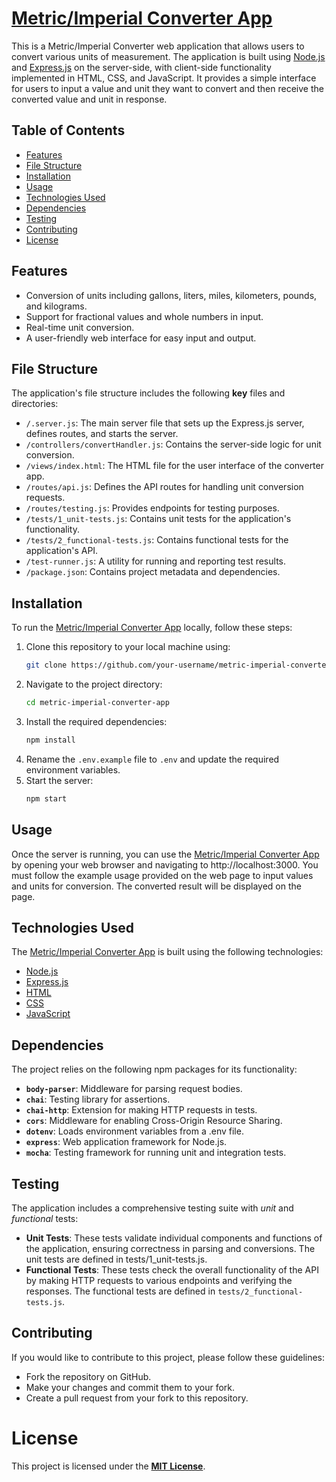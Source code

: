 # **[Metric/Imperial Converter App](https://metricimpconverter-app.onrender.com)**

 This is a Metric/Imperial Converter web application that allows users to convert various units of measurement. The application is built using [Node.js](https://nodejs.org/en/about) and [Express.js](https://expressjs.com) on the server-side, with client-side functionality implemented in HTML, CSS, and JavaScript. It provides a simple interface for users to input a value and unit they want to convert and then receive the converted value and unit in response.

## Table of Contents

- [Features](#features)
- [File Structure](#file-structure)
- [Installation](#installation)
- [Usage](#usage)
- [Technologies Used](#technologies-used)
- [Dependencies](#dependencies)
- [Testing](#testing)
- [Contributing](#contributing)
- [License](#license)

## Features

- Conversion of units including gallons, liters, miles, kilometers, pounds, and kilograms.
- Support for fractional values and whole numbers in input.
- Real-time unit conversion.
- A user-friendly web interface for easy input and output.

## File Structure
The application's file structure includes the following **key** files and directories:

- ```/.server.js```: The main server file that sets up the Express.js server, defines routes, and starts the server.
- ```/controllers/convertHandler.js```: Contains the server-side logic for unit conversion.
- ```/views/index.html```: The HTML file for the user interface of the converter app.
- ```/routes/api.js```: Defines the API routes for handling unit conversion requests.
- ```/routes/testing.js```: Provides endpoints for testing purposes.
- ```/tests/1_unit-tests.js```: Contains unit tests for the application's functionality.
- ```/tests/2_functional-tests.js```: Contains functional tests for the application's API.
- ```/test-runner.js```: A utility for running and reporting test results.
- ```/package.json```: Contains project metadata and dependencies.

## Installation
To run the [Metric/Imperial Converter App](https://metricimpconverter-app.onrender.com) locally, follow these steps:
1. Clone this repository to your local machine using:
    ```bash
    git clone https://github.com/your-username/metric-imperial-converter-app.git
2. Navigate to the project directory:
   ```bash
   cd metric-imperial-converter-app
3. Install the required dependencies:
   ```bash
   npm install
4. Rename the `.env.example` file to `.env` and update the required environment variables.   
5. Start the server:
   ```bash
   npm start
## Usage
Once the server is running, you can use the [Metric/Imperial Converter App](https://metricimpconverter-app.onrender.com) by opening your web browser and navigating to http://localhost:3000. You must follow the example usage provided on the web page to input values and units for conversion. The converted result will be displayed on the page.

## Technologies Used
The [Metric/Imperial Converter App](https://metricimpconverter-app.onrender.com) is built using the following technologies:

- [Node.js](https://nodejs.org/en/about)
- [Express.js](https://expressjs.com)
- [HTML](https://developer.mozilla.org/en-US/docs/Web/HTML)
- [CSS](https://developer.mozilla.org/en-US/docs/Web/CSS)
- [JavaScript](https://developer.mozilla.org/en-US/docs/Web/JavaScript)

## Dependencies
 The project relies on the following npm packages for its functionality:

- **```body-parser```**: Middleware for parsing request bodies.
- **```chai```**: Testing library for assertions.
- **```chai-http```**: Extension for making HTTP requests in tests.
- **```cors```**: Middleware for enabling Cross-Origin Resource Sharing.
- **```dotenv```**: Loads environment variables from a .env file.
- **```express```**: Web application framework for Node.js.
- **```mocha```**: Testing framework for running unit and integration tests.

## Testing
The application includes a comprehensive testing suite with _unit_ and _functional_ tests:

- **Unit Tests**: These tests validate individual components and functions of the application, ensuring correctness in parsing and conversions. The unit tests are defined in tests/1_unit-tests.js.
- **Functional Tests**: These tests check the overall functionality of the API by making HTTP requests to various endpoints and verifying the responses. The functional tests are defined in ```tests/2_functional-tests.js```.

## Contributing
If you would like to contribute to this project, please follow these guidelines:

- Fork the repository on GitHub.
- Make your changes and commit them to your fork.
- Create a pull request from your fork to this repository. 

# License
This project is licensed under the **[MIT License](https://spdx.org/licenses/MIT.html)**.